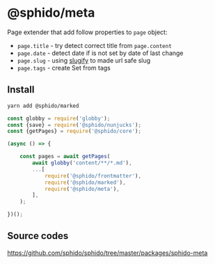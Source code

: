 # @sphido/meta

Page extender that add follow properties to `page` object:

* `page.title` - try detect correct title from `page.content` 
* `page.date` - detect date if is not set by date of last change 
* `page.slug` - using [slugify](https://github.com/sindresorhus/slugify) to made url safe slug
* `page.tags` - create Set from tags

## Install

```bash
yarn add @sphido/marked
```

```javascript
const globby = require('globby');
const {save} = require('@sphido/nunjucks');
const {getPages} = require('@sphido/core');

(async () => {

	const pages = await getPages(
		await globby('content/**/*.md'),
		...[
			require('@sphido/frontmatter'),
			require('@sphido/marked'),
			require('@sphido/meta'),
		],
	);

})();
```

## Source codes

https://github.com/sphido/sphido/tree/master/packages/sphido-meta